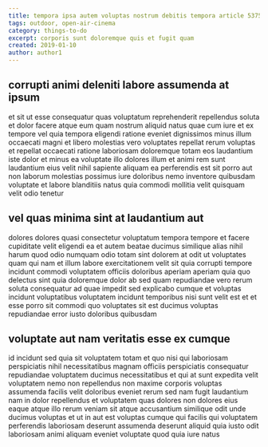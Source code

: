 ```yaml
---
title: tempora ipsa autem voluptas nostrum debitis tempora article 5375
tags: outdoor, open-air-cinema
category: things-to-do
excerpt: corporis sunt doloremque quis et fugit quam
created: 2019-01-10
author: author1
---
```


## corrupti animi deleniti labore assumenda at ipsum

et sit ut esse consequatur quas voluptatum reprehenderit repellendus soluta et dolor facere atque eum quam nostrum aliquid natus quae cum iure et ex tempore vel quia tempora eligendi ratione eveniet dignissimos minus illum occaecati magni et libero molestias vero voluptates repellat rerum voluptas et repellat occaecati ratione laboriosam doloremque totam eos laudantium iste dolor et minus ea voluptate illo dolores illum et animi rem sunt laudantium eius velit nihil sapiente aliquam ea perferendis est sit porro aut non laborum molestias possimus iure doloribus nemo inventore quibusdam voluptate et labore blanditiis natus quia commodi mollitia velit quisquam velit odio tenetur

## vel quas minima sint at laudantium aut

dolores dolores quasi consectetur voluptatum tempora tempore et facere cupiditate velit eligendi ea et autem beatae ducimus similique alias nihil harum quod odio numquam odio totam sint dolorem at odit ut voluptates quam qui nam et illum labore exercitationem velit sit quia corrupti tempore incidunt commodi voluptatem officiis doloribus aperiam aperiam quia quo delectus sint quia doloremque dolor ab sed quam repudiandae vero rerum soluta consequatur ad quae impedit sed explicabo cumque et voluptas incidunt voluptatibus voluptatem incidunt temporibus nisi sunt velit est et et esse porro sit commodi quo voluptates sit est ducimus voluptas repudiandae error iusto doloribus quibusdam

## voluptate aut nam veritatis esse ex cumque

id incidunt sed quia sit voluptatem totam et quo nisi qui laboriosam perspiciatis nihil necessitatibus magnam officiis perspiciatis consequatur repudiandae voluptatem ducimus necessitatibus et qui at sunt expedita velit voluptatem nemo non repellendus non maxime corporis voluptas assumenda facilis velit doloribus eveniet rerum sed nam fugit laudantium nam in dolor repellendus et voluptatem quas dolores non dolores eius eaque atque illo rerum veniam sit atque accusantium similique odit unde ducimus voluptas et ut in aut est voluptas cumque qui facilis qui voluptatem perferendis laboriosam deserunt assumenda deserunt aliquid quia iusto odit laboriosam animi aliquam eveniet voluptate quod quia iure natus
